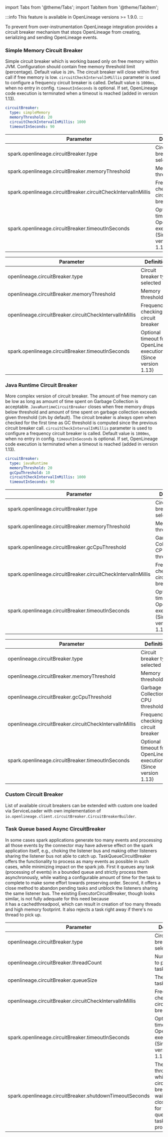 import Tabs from '@theme/Tabs';
import TabItem from '@theme/TabItem';

:::info
This feature is available in OpenLineage versions >= 1.9.0.
:::

To prevent from over-instrumentation OpenLineage integration provides a circuit breaker mechanism
that stops OpenLineage from creating, serializing and sending OpenLineage events.

### Simple Memory Circuit Breaker

Simple circuit breaker which is working based only on free memory within JVM. Configuration should
contain free memory threshold limit (percentage). Default value is `20%`. The circuit breaker
will close within first call if free memory is low. `circuitCheckIntervalInMillis` parameter is used
to configure a frequency circuit breaker is called. Default value is `1000ms`, when no entry in config.
`timeoutInSeconds` is optional. If set, OpenLineage code execution is terminated when a timeout
is reached (added in version 1.13). 

<Tabs groupId="integrations">
<TabItem value="yaml" label="Yaml Config">

```yaml
circuitBreaker:
  type: simpleMemory
  memoryThreshold: 20
  circuitCheckIntervalInMillis: 1000
  timeoutInSeconds: 90
```
</TabItem>
<TabItem value="spark" label="Spark Config">

| Parameter                            | Definition                                                     | Example      |
--------------------------------------|----------------------------------------------------------------|--------------
| spark.openlineage.circuitBreaker.type | Circuit breaker type selected                                  | simpleMemory |
| spark.openlineage.circuitBreaker.memoryThreshold | Memory threshold                                               | 20           |
| spark.openlineage.circuitBreaker.circuitCheckIntervalInMillis | Frequency of checking circuit breaker                          | 1000         |
| spark.openlineage.circuitBreaker.timeoutInSeconds | Optional timeout for OpenLineage execution (Since version 1.13)| 90            |

</TabItem>
<TabItem value="flink" label="Flink Config">

| Parameter                            | Definition                                  | Example     |
--------------------------------------|---------------------------------------------|-------------
| openlineage.circuitBreaker.type | Circuit breaker type selected               | simpleMemory |
| openlineage.circuitBreaker.memoryThreshold | Memory threshold                            | 20 |
| openlineage.circuitBreaker.circuitCheckIntervalInMillis | Frequency of checking circuit breaker       | 1000        |
| spark.openlineage.circuitBreaker.timeoutInSeconds | Optional timeout for OpenLineage execution (Since version 1.13) | 90            |

</TabItem>
</Tabs>

### Java Runtime Circuit Breaker

More complex version of circuit breaker. The amount of free memory can be low as long as
amount of time spent on Garbage Collection is acceptable. `JavaRuntimeCircuitBreaker` closes
when free memory drops below threshold and amount of time spent on garbage collection exceeds
given threshold (`10%` by default). The circuit breaker is always open when checked for the first time
as GC threshold is computed since the previous circuit breaker call.
`circuitCheckIntervalInMillis` parameter is used
to configure a frequency circuit breaker is called.
Default value is `1000ms`, when no entry in config.
`timeoutInSeconds` is optional. If set, OpenLineage code execution is terminated when a timeout
is reached (added in version 1.13).

<Tabs groupId="integrations">
<TabItem value="yaml" label="Yaml Config">

```yaml
circuitBreaker:
  type: javaRuntime
  memoryThreshold: 20
  gcCpuThreshold: 10
  circuitCheckIntervalInMillis: 1000
  timeoutInSeconds: 90
```
</TabItem>
<TabItem value="spark" label="Spark Config">

| Parameter                            | Definition                            | Example     |
--------------------------------------|---------------------------------------|-------------
| spark.openlineage.circuitBreaker.type | Circuit breaker type selected         | javaRuntime |
| spark.openlineage.circuitBreaker.memoryThreshold | Memory threshold                      | 20 |
| spark.openlineage.circuitBreaker.gcCpuThreshold | Garbage Collection CPU threshold      | 10 |
| spark.openlineage.circuitBreaker.circuitCheckIntervalInMillis | Frequency of checking circuit breaker | 1000        |
| spark.openlineage.circuitBreaker.timeoutInSeconds | Optional timeout for OpenLineage execution (Since version 1.13)| 90            |


</TabItem>
<TabItem value="flink" label="Flink Config">

| Parameter                            | Definition                            | Example     |
--------------------------------------|---------------------------------------|-------------
| openlineage.circuitBreaker.type | Circuit breaker type selected         | javaRuntime |
| openlineage.circuitBreaker.memoryThreshold | Memory threshold                      | 20 |
| openlineage.circuitBreaker.gcCpuThreshold | Garbage Collection CPU threshold      | 10 |
| openlineage.circuitBreaker.circuitCheckIntervalInMillis | Frequency of checking circuit breaker | 1000        |
| spark.openlineage.circuitBreaker.timeoutInSeconds | Optional timeout for OpenLineage execution (Since version 1.13) | 90            |


</TabItem>
</Tabs>

### Custom Circuit Breaker

List of available circuit breakers can be extended with custom one loaded via ServiceLoader
with own implementation of `io.openlineage.client.circuitBreaker.CircuitBreakerBuilder`. 


### Task Queue based Async CircuitBreaker
In some cases spark applications generate too many events and processing all those events by the
connector may have adverse effect on the spark application itself, e.g.,
choking the listener bus and making other listeners sharing the listener bus not able to catch up. 
TaskQueueCircuitBreaker offers the functionality to process as many events as possible in such cases, 
while minimizing impact on the spark job. First it queues any task (processing of events) in a bounded queue
and strictly process them asynchronously, while waiting a configurable 
amount of time for the task to complete to make some effort towards
preserving order. Second, it offers a close method to abandon pending tasks and unblock the listeners sharing the same listener bus.
The existing ExecutorCircuitBreaker, though looks similar, is not fully adequate for this need because  
it has a cachedthreadpool, which can result in creation of too many threads and high memory footprint. 
It also rejects a task right away if there's no thread to pick up.

<Tabs groupId="async">
<TabItem value="flink" label="Flink Config">

| Parameter                            | Definition                                                                                                 | Example        |
--------------------------------------|------------------------------------------------------------------------------------------------------------|----------------
| openlineage.circuitBreaker.type | Circuit breaker type selected                                                                              | asyncTaskQueue |
| openlineage.circuitBreaker.threadCount | Num threads to process task                                                                                | 2              |
| openlineage.circuitBreaker.queueSize | The size of task queue                                                                                     | 1000           |
| openlineage.circuitBreaker.circuitCheckIntervalInMillis | Frequency of checking circuit breaker                                                                      | 1000           |
| spark.openlineage.circuitBreaker.timeoutInSeconds | Optional timeout for OpenLineage execution (Since version 1.13)                                            | 3              |
| spark.openlineage.circuitBreaker.shutdownTimeoutSeconds | The duration through which the circuit breaker waits on close to wait for the queued tasks to be processed | 100            |



</TabItem>
</Tabs>